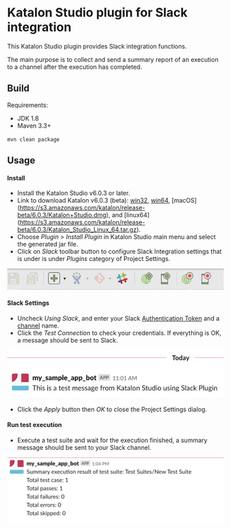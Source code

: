 # Katalon Studio plugin for Slack integration

This Katalon Studio plugin provides Slack integration functions.

The main purpose is to collect and send a summary report of an execution to a channel after the execution has completed.

## Build

Requirements:
- JDK 1.8
- Maven 3.3+

`mvn clean package`

## Usage
#### Install
- Install the Katalon Studio v6.0.3 or later.
- Link to download Katalon v6.0.3 (beta): [win32](https://s3.amazonaws.com/katalon/release-beta/6.0.3/Katalon_Studio_Windows_32.zip), [win64](https://s3.amazonaws.com/katalon/release-beta/6.0.3/Katalon_Studio_Windows_64.zip), [macOS] (https://s3.amazonaws.com/katalon/release-beta/6.0.3/Katalon+Studio.dmg), and [linux64] (https://s3.amazonaws.com/katalon/release-beta/6.0.3/Katalon_Studio_Linux_64.tar.gz).
- Choose *Plugin* > *Install Plugin* in Katalon Studio main menu and select the generated jar file.
- Click on *Slack* toolbar button to configure Slack Integration settings that is under  is under *Plugins* category of Project Settings.

![slack_item](/docs/images/slack_item.png)

#### Slack Settings
- Uncheck *Using Slack*, and enter your Slack [Authentication Token](https://get.slack.help/hc/en-us/articles/215770388-Create-and-regenerate-API-tokens) and a [channel](https://get.slack.help/hc/en-us/categories/200111606-Using-Slack#work-in-channels) name.
- Click the *Test Connection* to check your credentials. If everything is OK, a message should be sent to Slack.

![test_message](/docs/images/test_message.png)
- Click the *Apply* button then *OK* to close the Project Settings dialog.

#### Run test execution
- Execute a test suite and wait for the execution finished, a summary message should be sent to your Slack channel.

![summary_message](/docs/images/summary_message.png)
